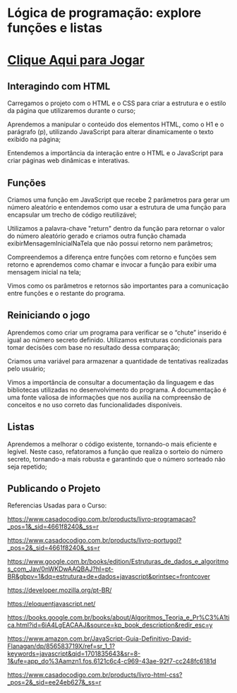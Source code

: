 # Lógica de programação: explore funções e listas

# [Clique Aqui para Jogar](https://guess-the-number-kappa-sooty.vercel.app/)

## Interagindo com HTML

Carregamos o projeto com o HTML e o CSS para criar a estrutura e o estilo da página que utilizaremos durante o curso;

Aprendemos a manipular o conteúdo dos elementos HTML, como o H1 e o parágrafo (p), utilizando JavaScript para alterar dinamicamente o texto exibido na página;

Entendemos a importância da interação entre o HTML e o JavaScript para criar páginas web dinâmicas e interativas.

## Funções

Criamos uma função em JavaScript que recebe 2 parâmetros para gerar um número aleatório e entendemos como usar a estrutura de uma função para encapsular um trecho de código reutilizável;

Utilizamos a palavra-chave "return" dentro da função para retornar o valor do número aleatório gerado e criamos outra função chamada exibirMensagemInicialNaTela que não possui retorno nem parâmetros;

Compreendemos a diferença entre funções com retorno e funções sem retorno e aprendemos como chamar e invocar a função para exibir uma mensagem inicial na tela;

Vimos como os parâmetros e retornos são importantes para a comunicação entre funções e o restante do programa.

## Reiniciando o jogo

Aprendemos como criar um programa para verificar se o “chute” inserido é igual ao número secreto definido. Utilizamos estruturas condicionais para tomar decisões com base no resultado dessa comparação;

Criamos uma variável para armazenar a quantidade de tentativas realizadas pelo usuário;

Vimos a importância de consultar a documentação da linguagem e das bibliotecas utilizadas no desenvolvimento do programa. A documentação é uma fonte valiosa de informações que nos auxilia na compreensão de conceitos e no uso correto das funcionalidades disponíveis.

## Listas

Aprendemos a melhorar o código existente, tornando-o mais eficiente e legível. Neste caso, refatoramos a função que realiza o sorteio do número secreto, tornando-a mais robusta e garantindo que o número sorteado não seja repetido;

## Publicando o Projeto


Referencias Usadas para o Curso:

https://www.casadocodigo.com.br/products/livro-programacao?_pos=1&_sid=4661f8240&_ss=r

https://www.casadocodigo.com.br/products/livro-portugol?_pos=2&_sid=4661f8240&_ss=r

https://www.google.com.br/books/edition/Estruturas_de_dados_e_algoritmos_com_Jav/0nWKDwAAQBAJ?hl=pt-BR&gbpv=1&dq=estrutura+de+dados+javascript&printsec=frontcover

https://developer.mozilla.org/pt-BR/

https://eloquentjavascript.net/

https://books.google.com.br/books/about/Algoritmos_Teoria_e_Pr%C3%A1tica.html?id=6iA4LgEACAAJ&source=kp_book_description&redir_esc=y

https://www.amazon.com.br/JavaScript-Guia-Definitivo-David-Flanagan/dp/856583719X/ref=sr_1_1?keywords=javascript&qid=1701835643&sr=8-1&ufe=app_do%3Aamzn1.fos.6121c6c4-c969-43ae-92f7-cc248fc6181d

https://www.casadocodigo.com.br/products/livro-html-css?_pos=2&_sid=ee24eb627&_ss=r

